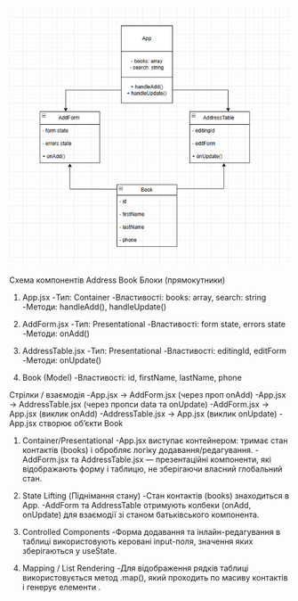 ![Address Book Diagram](./src/assets/diagrame.png)

Схема компонентів Address Book
Блоки (прямокутники)

1. App.jsx
 -Тип: Container
 -Властивості: books: array, search: string
 -Методи: handleAdd(), handleUpdate()

2. AddForm.jsx
 -Тип: Presentational
 -Властивості: form state, errors state
 -Методи: onAdd()

3. AddressTable.jsx
 -Тип: Presentational
 -Властивості: editingId, editForm
 -Методи: onUpdate()

4. Book (Model)
 -Властивості: id, firstName, lastName, phone

Стрілки / взаємодія
 -App.jsx → AddForm.jsx (через проп onAdd)
 -App.jsx → AddressTable.jsx (через пропси data та onUpdate)
 -AddForm.jsx → App.jsx (виклик onAdd)
 -AddressTable.jsx → App.jsx (виклик onUpdate)
 -App.jsx створює об’єкти Book



1. Container/Presentational
 -App.jsx виступає контейнером: тримає стан контактів (books) і обробляє логіку додавання/редагування.
 -AddForm.jsx та AddressTable.jsx — презентаційні компоненти, які відображають форму і таблицю, не зберігаючи власний глобальний стан.

2. State Lifting (Піднімання стану)
 -Стан контактів (books) знаходиться в App.
 -AddForm та AddressTable отримують колбеки (onAdd, onUpdate) для взаємодії зі станом батьківського компонента.

3. Controlled Components
 -Форма додавання та інлайн-редагування в таблиці використовують керовані input-поля, значення яких зберігаються у useState.

4. Mapping / List Rendering
 -Для відображення рядків таблиці використовується метод .map(), який проходить по масиву контактів і генерує елементи <tr>.
